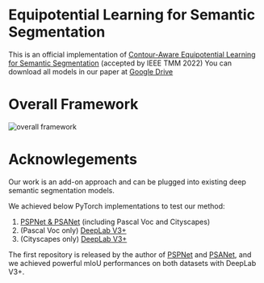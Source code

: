 # Equipotential Learning for Semantic Segmentation

This is an official implementation of [Contour-Aware Equipotential Learning for Semantic Segmentation](https://arxiv.org/abs/2210.00223) (accepted by IEEE TMM 2022)
You can download all models in our paper at [Google Drive](https://drive.google.com/drive/folders/1KJmzhPK1aFe-BWU5pz2Alv9B-N9RBG3C?usp=sharing)
# Overall Framework
![overall framework](https://github.com/YininKorea/Contour-aware-equipotential-learning/assets/43773152/6d125774-ee3a-4f76-bdd8-066fe199368e)
>
# Acknowlegements 
Our work is an add-on approach and can be plugged into existing deep semantic segmentation models.

We achieved below PyTorch implementations to test our method:
1. [PSPNet & PSANet](https://github.com/hszhao/semseg) (including Pascal Voc and Cityscapes)
2. (Pascal Voc only) [DeepLab V3+](https://github.com/jfzhang95/pytorch-deeplab-xception)
3. (Cityscapes only) [DeepLab V3+](https://github.com/NVIDIA/semantic-segmentation)

The first repository is released by the author of [PSPNet](https://arxiv.org/abs/1612.01105) and [PSANet](https://hszhao.github.io/papers/eccv18_psanet.pdf), and we achieved powerful mIoU performances on both datasets with DeepLab V3+. 

 
